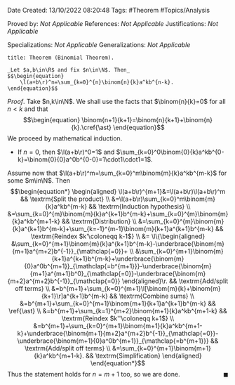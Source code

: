 <div class="topSpace"></div>

Date Created: 13/10/2022 08:20:48
Tags: #Theorem #Topics/Analysis

Proved by: _Not Applicable_
References: _Not Applicable_
Justifications: _Not Applicable_

Specializations: _Not Applicable_
Generalizations: _Not Applicable_

``` ad-Theorem
title: Theorem (Binomial Theorem).

_Let $a,b\in\R$ and fix $n\in\N$. Then_
$$\begin{equation}
    \l(a+b\r)^n=\sum_{k=0}^{n}\binom{n}{k}a^kb^{n-k}.
\end{equation}$$

```

_Proof_. Take $n,k\in\N$. We shall use the facts that $\binom{n}{k}=0$ for all $n<k$ and that
$$\begin{equation}
    \binom{n+1}{k+1}=\binom{n}{k+1}+\binom{n}{k}.\cref{\ast}
\end{equation}$$
We proceed by mathematical induction.
* If $n=0$, then $\l(a+b\r)^0=1$ and $\sum_{k=0}^0\binom{0}{k}a^kb^{0-k}=\binom{0}{0}a^0b^{0-0}=1\cdot1\cdot1=1$.

Assume now that $\l(a+b\r)^m=\sum_{k=0}^m\binom{m}{k}a^kb^{m-k}$ for some $m\in\N$. Then
$$\begin{equation*}
    \begin{aligned}
        \l(a+b\r)^{m+1}&=\l(a+b\r)\l(a+b\r)^m && \textrm{Split the product} \\
                       &=\l(a+b\r)\sum_{k=0}^m\binom{m}{k}a^kb^{m-k} && \textrm{Induction hypothesis} \\
                       &=\sum_{k=0}^{m}\binom{m}{k}a^{k+1}b^{m-k}+\sum_{k=0}^{m}\binom{m}{k}a^kb^{m+1-k} && \textrm{Distribution} \\
                       &=\sum_{k=0}^{m}\binom{m}{k}a^{k+1}b^{m-k}+\sum_{k=-1}^{m-1}\binom{m}{k+1}a^{k+1}b^{m-k} && \textrm{Reindex $k'\coloneqq k-1$} \\
                       &=
                           \l\{\begin{aligned}
                               &\sum_{k=0}^{m+1}\binom{m}{k}a^{k+1}b^{m-k}-\underbrace{\binom{m}{m+1}a^{m+2}b^{-1}}_{\mathclap{=0}}+ \\
                               &\sum_{k=0}^{m+1}\binom{m}{k+1}a^{k+1}b^{m-k}+\underbrace{\binom{m}{0}a^0b^{m+1}}_{\mathclap{=b^{m+1}}}-\underbrace{\binom{m}{m+1}a^{m+1}b^0}_{\mathclap{=0}}-\underbrace{\binom{m}{m+2}a^{m+2}b^{-1}}_{\mathclap{=0}}
                           \end{aligned}\r. && \textrm{Add/split off terms} \\
                       &=b^{m+1}+\sum_{k=0}^{m+1}\l[\binom{m}{k}+\binom{m}{k+1}\r]a^{k+1}b^{m-k} && \textrm{Combine sums} \\
                       &=b^{m+1}+\sum_{k=0}^{m+1}\binom{m+1}{k+1}a^{k+1}b^{m-k} && \ref{\ast} \\
                       &=b^{m+1}+\sum_{k=1}^{m+2}\binom{m+1}{k}a^kb^{m+1-k} && \textrm{Reindex $k''\coloneqq k+1$} \\
                       &=b^{m+1}+\sum_{k=0}^{m+1}\binom{m+1}{k}a^kb^{m+1-k}+\underbrace{\binom{m+1}{m+2}a^{m+2}b^{-1}}_{\mathclap{=0}}-\underbrace{\binom{m+1}{0}a^0b^{m+1}}_{\mathclap{=b^{m+1}}} && \textrm{Add/split off terms} \\
                       &=\sum_{k=0}^{m+1}\binom{m+1}{k}a^kb^{m+1-k}. && \textrm{Simplification}
    \end{aligned}
\end{equation*}$$
Thus the statement holds for $n=m+1$ too, so we are done.<span style="float:right;">$\blacksquare$</span>
